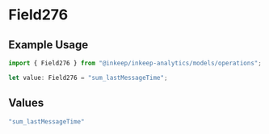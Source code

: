 # Field276

## Example Usage

```typescript
import { Field276 } from "@inkeep/inkeep-analytics/models/operations";

let value: Field276 = "sum_lastMessageTime";
```

## Values

```typescript
"sum_lastMessageTime"
```